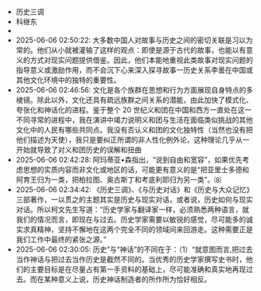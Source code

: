 - 历史三调
- 科继东
- 
- 2025-06-06 02:50:22: 大多数中国人对故事与历史之间的密切关联是习以为常的。他们从小就被灌输了这样的观点：即使是源于古代的故事，也能以有意义的方式对现实问题提供借鉴。因此，他们本能地重视此类故事对现实问题的指导意义或激励作用，而不会沉下心来深入探寻故事一历史关系李曇在中国或其他文化环境中的独特的重要性。
- 2025-06-06 02:46:56: 文化是各个族群在思想和行为方面展现自身特点的多棱镜。除此以外，文化还具有疏远族群之间关系的潜能，由此加快了模式化、夸张化和神话化的进程。鉴于整个 20 世纪义和团在中国和西方一直处在这一不同寻常的进程中，我在演讲中竭力说明义和团与生活在面临类似挑战的其他文化中的人民有哪些共同点。我没有否认义和团的文化独特性（当然也没有把他们描述为天使），我只是要纠正所谓的非人性化例外论，这种理论几乎从一开始就导致了对义和团历史的误解和扭曲
- 2025-06-06 02:42:28: 阿玛蒂亚•森指出，“说到自由和宽容”，如果优先考虑思想的实质内容而非文化或地区的话，可能更有意义的是“把亚里士多德和阿育王归为一类，把柏拉图、奥古斯丁和考底利耶归为另一类”。⑻
- 2025-06-06 02:34:42: 《历史三调》、《与历史对话》和《历史与大众记忆》三部著作，一以贯之的主题其实是历史与现实对话，或者说，历史如何与现实对话。所以柯文先生写道：“历史学家与翻译家一样，必须熟悉两种语言，就我们的情况而言，即现在与过去。历史学家需要以敏锐的感觉，尽可能多的诚实求真精神，坚持不懈地在这两个完全不同的领域间来回游走。这种需要正是我们工作中最终的紧张之源。”
- 2025-06-06 02:30:05: 历史”与“神话”的不同在于：（1）“就意图而言,把过去当作神话与把过去当作历史是截然不同的。当优秀的历史学家撰写史书时，他们的主要目标是在尽量占有第一手资料的基础上，尽可能准确和真实地再现过去。而在某种意义上说，历史神话制造者的所作所为恰好相反。